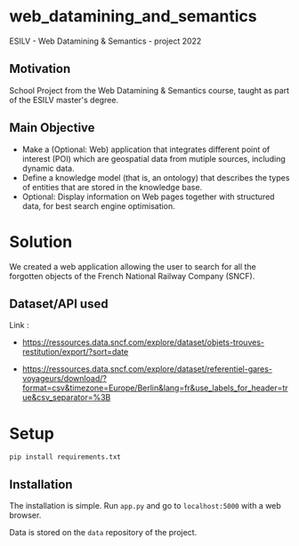 # web_datamining_and_semantics

ESILV - Web Datamining & Semantics - project 2022

## Motivation
School Project from the Web Datamining & Semantics course, taught as part of the ESILV master's degree.

## Main Objective

- Make a (Optional: Web) application that integrates different point of interest (POI) which are geospatial data from mutiple sources, including dynamic data.
- Define a knowledge model (that is, an ontology) that describes the types of entities that are stored in the knowledge base.
- Optional: Display information on Web pages together with structured data, for best search engine optimisation.

# Solution

We created a web application allowing the user to search for all the forgotten objects of the French National Railway Company (SNCF).

## Dataset/API used
Link :

- https://ressources.data.sncf.com/explore/dataset/objets-trouves-restitution/export/?sort=date

- https://ressources.data.sncf.com/explore/dataset/referentiel-gares-voyageurs/download/?format=csv&timezone=Europe/Berlin&lang=fr&use_labels_for_header=true&csv_separator=%3B


# Setup

```
pip install requirements.txt
```

## Installation

The installation is simple. Run ```app.py``` and go to ```localhost:5000``` with a web browser.

Data is stored on the ```data``` repository of the project.
